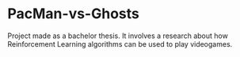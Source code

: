 # PacMan-vs-Ghosts
Project made as a bachelor thesis. It involves a research about how Reinforcement Learning algorithms can be used to play videogames.
